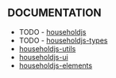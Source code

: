 ## DOCUMENTATION

-   TODO - [householdjs](https://github.com/LeDanielH/HouseholdJS/tree/master/packages/householdjs)
-   TODO - [householdjs-types](https://github.com/LeDanielH/HouseholdJS/tree/master/packages/householdjs-types)
-   [householdjs-utils](https://github.com/LeDanielH/HouseholdJS/tree/master/packages/householdjs-utils)
-   [householdjs-ui](https://github.com/LeDanielH/HouseholdJS/tree/master/packages/householdjs-ui)
-   [householdjs-elements](https://github.com/LeDanielH/HouseholdJS/tree/master/packages/householdjs-elements)
